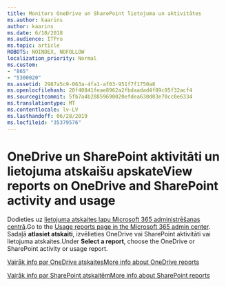 ```yaml
---
title: Monitors OneDrive un SharePoint lietojuma un aktivitātes
ms.author: kaarins
author: kaarins
ms.date: 6/10/2018
ms.audience: ITPro
ms.topic: article
ROBOTS: NOINDEX, NOFOLLOW
localization_priority: Normal
ms.custom:
- "865"
- "5300020"
ms.assetid: 2987a5c9-063a-4fa1-af03-951f7f1750a8
ms.openlocfilehash: 20f40841feae8962a2fbdaadad4f89c95f32acf4
ms.sourcegitcommit: 5fb7a4b28859690020efdea630d03e70cc0e6334
ms.translationtype: MT
ms.contentlocale: lv-LV
ms.lasthandoff: 06/28/2019
ms.locfileid: "35379576"
---
```

# <a name="view-reports-on-onedrive-and-sharepoint-activity-and-usage"></a><span data-ttu-id="2b195-102">OneDrive un SharePoint aktivitāti un lietojuma atskaišu apskate</span><span class="sxs-lookup"><span data-stu-id="2b195-102">View reports on OneDrive and SharePoint activity and usage</span></span>

<span data-ttu-id="2b195-103">Dodieties uz [lietojuma atskaites lapu Microsoft 365 administrēšanas centrā](https://admin.microsoft.com/AdminPortal/Home).</span><span class="sxs-lookup"><span data-stu-id="2b195-103">Go to the [Usage reports page in the Microsoft 365 admin center](https://admin.microsoft.com/AdminPortal/Home).</span></span> <span data-ttu-id="2b195-104">Sadaļā **atlasiet atskaiti**, izvēlieties OneDrive vai SharePoint aktivitāti vai lietojuma atskaites.</span><span class="sxs-lookup"><span data-stu-id="2b195-104">Under **Select a report**, choose the OneDrive or SharePoint activity or usage report.</span></span>
  
[<span data-ttu-id="2b195-105">Vairāk info par OneDrive atskaites</span><span class="sxs-lookup"><span data-stu-id="2b195-105">More info about OneDrive reports</span></span>](https://go.microsoft.com/fwlink/?linkid=875239)
  
[<span data-ttu-id="2b195-106">Vairāk info par SharePoint atskaitēm</span><span class="sxs-lookup"><span data-stu-id="2b195-106">More info about SharePoint reports</span></span>](https://go.microsoft.com/fwlink/?linkid=875240)
  